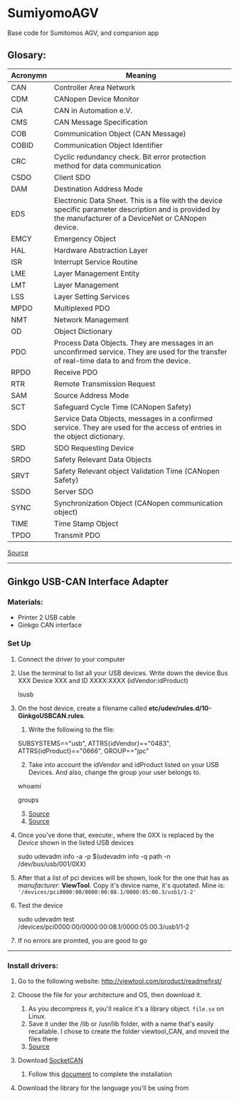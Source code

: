 # SumiyomoAGV
Base code for Sumitomos AGV, and companion app
## Glosary:
|Acronymn| Meaning |
|-------|-------|
CAN     | Controller Area Network |
CDM     | CANopen Device Monitor |
CiA     | CAN in Automation e.V. |
CMS     | CAN Message Specification |
COB     | Communication Object (CAN Message) |
COBID   | Communication Object Identifier |
CRC     | Cyclic redundancy check. Bit error protection method for data communication |
CSDO    | Client SDO |
DAM     | Destination Address Mode |
EDS     | Electronic Data Sheet. This is a file with the device specific parameter description and is provided by the manufacturer of a DeviceNet or CANopen device. |
EMCY    | Emergency Object |
HAL     | Hardware Abstraction Layer |
ISR     | Interrupt Service Routine |
LME     | Layer Management Entity |
LMT     | Layer Management |
LSS     | Layer Setting Services |
MPDO    | Multiplexed PDO |
NMT     | Network Management |
OD      | Object Dictionary |
PDO     | Process Data Objects. They are messages in an unconfirmed service. They are used for the transfer of real-time data to and from the device. |
RPDO    | Receive PDO |
RTR     | Remote Transmission Request |
SAM     | Source Address Mode |
SCT     | Safeguard Cycle Time (CANopen Safety) |
SDO     | Service Data Objects, messages in a confirmed service. They are used for the access of entries in the object dictionary. |
SRD     | SDO Requesting Device |
SRDO    | Safety Relevant Data Objects |
SRVT    | Safety Relevant object Validation Time (CANopen Safety) |
SSDO    | Server SDO |
SYNC    | Synchronization Object (CANopen communication object) |
TIME    | Time Stamp Object |
TPDO    | Transmit PDO

[Source](https://portgmbh.atlassian.net/wiki/spaces/CAL/pages/191627277/Glossary)

--------

## Ginkgo USB-CAN Interface Adapter

### Materials:

* Printer 2 USB cable
* Ginkgo CAN interface

### Set Up

1. Connect the driver to your computer
1. Use the terminal to list all your USB devices. Write down the device Bus XXX Device XXX and ID XXXX:XXXX (idVendor:idProduct)

    lsusb

1. On the host device, create a filename called **etc/udev/rules.d/10-GinkgoUSBCAN.rules**. 
    1. Write the following to the file:
    
    SUBSYSTEMS=="usb", ATTRS{idVendor}=="0483", ATTRS{idProduct}=="0666", GROUP=="jpc"

    2. Take into account the idVendor and idProduct listed on your USB Devices. And also, change the group your user belongs to. 

    whoami

    groups


    3. [Source](https://www.clearpathrobotics.com/assets/guides/kinetic/ros/Udev%20Rules.html)
    4. [Source](https://www.linuxquestions.org/questions/blog/indymaynard-261967/viewtool-ginkgo-usb-can-interface-adapter-37419/)
1. Once you've done that, execute:, where the 0XX is replaced by the *Device* shown in the listed USB devices

    sudo udevadm info -a -p $(udevadm info -q path -n /dev/bus/usb/001/0XX)

1. After that a list of pci devices will be shown, look for the one that has as *manufacturer:* **ViewTool**. Copy it's device name, it's quotated. Mine is: ``'/devices/pci0000:00/0000:00:08.1/0000:05:00.3/usb1/1-2'``

1. Test the device

    sudo udevadm test /devices/pci0000:00/0000:00:08.1/0000:05:00.3/usb1/1-2

1. If no errors are promted, you are good to go

------
### Install drivers:
1. Go to the following website: http://viewtool.com/product/readmefirst/
1. Choose the file for your architecture and OS, then download it.
    1. As you decompress it, you'll realice it's a library object. ``file.so`` on Linux. 
    1. Save it under the /lib or /usr/lib folder, with a name that's easily recallable. I chose to create the folder viewtool_CAN, and moved the files there
    1. [Source](https://www.systranbox.com/where-are-so-files-stored-in-linux/)

1. Download [SocketCAN](http://www.viewtool.com/index.php/en/22-2016-07-29-02-11-32/308-ginkgo-socketcan-software-download)
    1. Follow this [document](http://www.viewtool.com/demo/Ginkgo/Documents/GinkgoSocket%20CAN%20Application%20Note%20v1.0.pdf) to complete the installation
1. Download the library for the language you'll be using from 